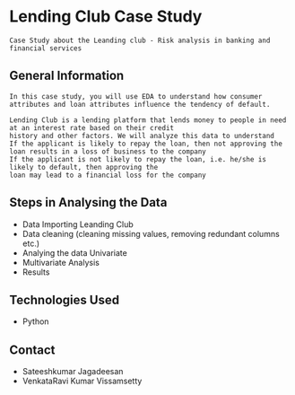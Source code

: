 # Lending Club Case Study
	Case Study about the Leanding club - Risk analysis in banking and financial services 


## General Information
	In this case study, you will use EDA to understand how consumer attributes and loan attributes influence the tendency of default.

	Lending Club is a lending platform that lends money to people in need at an interest rate based on their credit 
	history and other factors. We will analyze this data to understand
	If the applicant is likely to repay the loan, then not approving the loan results in a loss of business to the company
	If the applicant is not likely to repay the loan, i.e. he/she is likely to default, then approving the 
	loan may lead to a financial loss for the company
	

## Steps in Analysing the Data	
- Data Importing Leanding Club
- Data cleaning (cleaning missing values, removing redundant columns etc.)
- Analying the data Univariate 
- Multivariate Analysis
- Results


## Technologies Used
- Python


## Contact
* Sateeshkumar Jagadeesan
* VenkataRavi Kumar Vissamsetty

